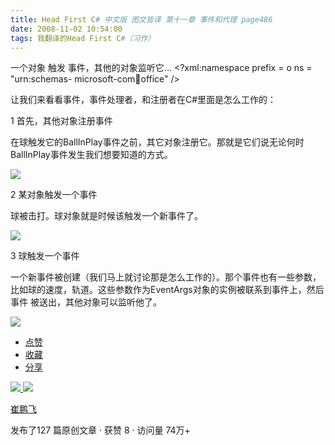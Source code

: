```yaml
---
title: Head First C# 中文版 图文皆译 第十一章 事件和代理 page486
date: 2008-11-02 10:54:00
tags: 我翻译的Head First C#（习作）
---
```

一个对象  触发  事件，其他的对象监听它...  <?xml:namespace prefix = o ns = "urn:schemas-
microsoft-com:office:office" />

让我们来看看事件，事件处理者，和注册者在C#里面是怎么工作的：

1  首先，其他对象注册事件

在球触发它的BallInPlay事件之前，其它对象注册它。那就是它们说无论何时BallInPlay事件发生我们想要知道的方式。

![](https://p-blog.csdn.net/images/p_blog_csdn_net/cuipengfei1/EntryImages/20081102/%E6%88%AA%E5%9B%BE00.jpg)

2  某对象触发一个事件

球被击打。球对象就是时候该触发一个新事件了。

![](https://p-blog.csdn.net/images/p_blog_csdn_net/cuipengfei1/EntryImages/20081102/%E6%88%AA%E5%9B%BE01.jpg)

3  球触发一个事件

一个新事件被创建（我们马上就讨论那是怎么工作的）。那个事件也有一些参数，比如球的速度，轨道。这些参数作为EventArgs对象的实例被联系到事件上，然后事件
被送出，其他对象可以监听他了。

![](https://p-blog.csdn.net/images/p_blog_csdn_net/cuipengfei1/EntryImages/20081102/%E6%88%AA%E5%9B%BE02.jpg)

  * [ 点赞  ](javascript:;)
  * [ 收藏  ](javascript:;)
  * [ 分享 ](javascript:;)

[ ![](https://profile.csdnimg.cn/5/2/5/3_cuipengfei1)
![](https://g.csdnimg.cn/static/user-reg-year/1x/11.png)
](https://blog.csdn.net/cuipengfei1)

[ 崔鹏飞 ](https://blog.csdn.net/cuipengfei1)

发布了127 篇原创文章  ·  获赞 8  ·  访问量 74万+

